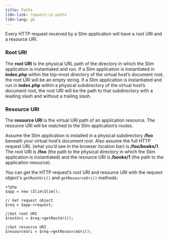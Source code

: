 ```yaml
---
title: Paths
l10n-link: request-v2-paths
l10n-lang: gb
---
```

Every HTTP request received by a Slim application will have a root URI and a resource URI.

### Root URI

The **root URI** is the physical URL path of the directory in which the Slim application is instantiated and run.
If a Slim application is instantiated in **index.php** within the top-most directory of the virtual host’s
document root, the root URI will be an empty string. If a Slim application is instantiated and run in **index.php**
within a physical subdirectory of the virtual host’s document root, the root URI will be the path to that
subdirectory with a leading slash and without a trailing slash.

### Resource URI

The **resource URI** is the virtual URI path of an application resource. The resource URI will be matched to the
Slim application’s routes.

Assume the Slim application is installed in a physical subdirectory **/foo** beneath your virtual host’s document root.
Also assume the full HTTP request URL (what you’d see in the browser location bar) is **/foo/books/1**. The root URI
is **/foo** (the path to the physical directory in which the Slim application is instantiated) and the resource URI
is **/books/1** (the path to the application resource).

You can get the HTTP request’s root URI and resource URI with the request object's
`getRootUri()` and `getResourceUri()` methods:

    <?php
    $app = new \Slim\Slim();

    // Get request object
    $req = $app->request;

    //Get root URI
    $rootUri = $req->getRootUri();

    //Get resource URI
    $resourceUri = $req->getResourceUri();
